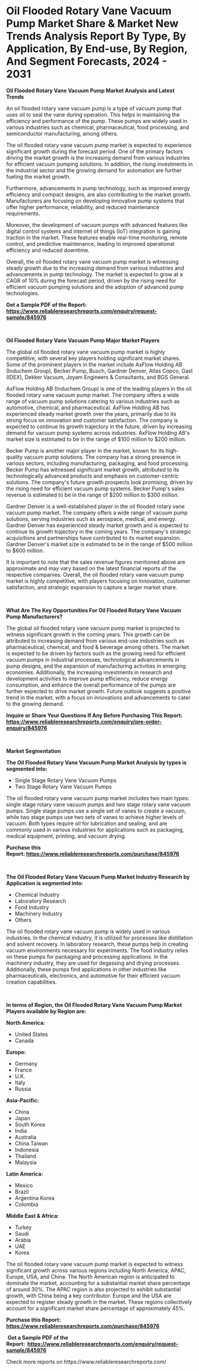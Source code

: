 <p><h1>Oil Flooded Rotary Vane Vacuum Pump Market Share & Market New Trends Analysis Report By Type, By Application, By End-use, By Region, And Segment Forecasts, 2024 - 2031</h1></p><p><strong>Oil Flooded Rotary Vane Vacuum Pump Market Analysis and Latest Trends</strong></p>
<p><p>An oil flooded rotary vane vacuum pump is a type of vacuum pump that uses oil to seal the vane during operation. This helps in maintaining the efficiency and performance of the pump. These pumps are widely used in various industries such as chemical, pharmaceutical, food processing, and semiconductor manufacturing, among others.</p><p>The oil flooded rotary vane vacuum pump market is expected to experience significant growth during the forecast period. One of the primary factors driving the market growth is the increasing demand from various industries for efficient vacuum pumping solutions. In addition, the rising investments in the industrial sector and the growing demand for automation are further fueling the market growth.</p><p>Furthermore, advancements in pump technology, such as improved energy efficiency and compact designs, are also contributing to the market growth. Manufacturers are focusing on developing innovative pump systems that offer higher performance, reliability, and reduced maintenance requirements.</p><p>Moreover, the development of vacuum pumps with advanced features like digital control systems and internet of things (IoT) integration is gaining traction in the market. These features enable real-time monitoring, remote control, and predictive maintenance, leading to improved operational efficiency and reduced downtime.</p><p>Overall, the oil flooded rotary vane vacuum pump market is witnessing steady growth due to the increasing demand from various industries and advancements in pump technology. The market is expected to grow at a CAGR of 10% during the forecast period, driven by the rising need for efficient vacuum pumping solutions and the adoption of advanced pump technologies.</p></p>
<p><strong>Get a Sample PDF of the Report:&nbsp; <a href="https://www.reliableresearchreports.com/enquiry/request-sample/845976">https://www.reliableresearchreports.com/enquiry/request-sample/845976</a></strong></p>
<p>&nbsp;</p>
<p><strong>Oil Flooded Rotary Vane Vacuum Pump Major Market Players</strong></p>
<p><p>The global oil flooded rotary vane vacuum pump market is highly competitive, with several key players holding significant market shares. Some of the prominent players in the market include AxFlow Holding AB (Induchem Group), Becker Pump, Busch, Gardner Denver, Atlas Copco, Gast (IDEX), Dekker Vacuum, Joyam Engineers & Consultants, and BGS General.</p><p>AxFlow Holding AB (Induchem Group) is one of the leading players in the oil flooded rotary vane vacuum pump market. The company offers a wide range of vacuum pump solutions catering to various industries such as automotive, chemical, and pharmaceutical. AxFlow Holding AB has experienced steady market growth over the years, primarily due to its strong focus on innovation and customer satisfaction. The company is expected to continue its growth trajectory in the future, driven by increasing demand for vacuum pump systems across industries. AxFlow Holding AB's market size is estimated to be in the range of $100 million to $200 million.</p><p>Becker Pump is another major player in the market, known for its high-quality vacuum pump solutions. The company has a strong presence in various sectors, including manufacturing, packaging, and food processing. Becker Pump has witnessed significant market growth, attributed to its technologically advanced products and emphasis on customer-centric solutions. The company's future growth prospects look promising, driven by the rising need for efficient vacuum pump systems. Becker Pump's sales revenue is estimated to be in the range of $200 million to $300 million.</p><p>Gardner Denver is a well-established player in the oil flooded rotary vane vacuum pump market. The company offers a wide range of vacuum pump solutions, serving industries such as aerospace, medical, and energy. Gardner Denver has experienced steady market growth and is expected to continue its growth trajectory in the coming years. The company's strategic acquisitions and partnerships have contributed to its market expansion. Gardner Denver's market size is estimated to be in the range of $500 million to $600 million.</p><p>It is important to note that the sales revenue figures mentioned above are approximate and may vary based on the latest financial reports of the respective companies. Overall, the oil flooded rotary vane vacuum pump market is highly competitive, with players focusing on innovation, customer satisfaction, and strategic expansion to capture a larger market share.</p></p>
<p>&nbsp;</p>
<p><strong>What Are The Key Opportunities For Oil Flooded Rotary Vane Vacuum Pump Manufacturers?</strong></p>
<p><p>The global oil flooded rotary vane vacuum pump market is projected to witness significant growth in the coming years. This growth can be attributed to increasing demand from various end-use industries such as pharmaceutical, chemical, and food & beverage among others. The market is expected to be driven by factors such as the growing need for efficient vacuum pumps in industrial processes, technological advancements in pump designs, and the expansion of manufacturing activities in emerging economies. Additionally, the increasing investments in research and development activities to improve pump efficiency, reduce energy consumption, and enhance the overall performance of the pumps are further expected to drive market growth. Future outlook suggests a positive trend in the market, with a focus on innovations and advancements to cater to the growing demand.</p></p>
<p><strong>Inquire or Share Your Questions If Any Before Purchasing This Report: <a href="https://www.reliableresearchreports.com/enquiry/pre-order-enquiry/845976">https://www.reliableresearchreports.com/enquiry/pre-order-enquiry/845976</a></strong></p>
<p>&nbsp;</p>
<p><strong>Market Segmentation</strong></p>
<p><strong>The Oil Flooded Rotary Vane Vacuum Pump Market Analysis by types is segmented into:</strong></p>
<p><ul><li>Single Stage Rotary Vane Vacuum Pumps</li><li>Two Stage Rotary Vane Vacuum Pumps</li></ul></p>
<p><p>The oil flooded rotary vane vacuum pump market includes two main types: single stage rotary vane vacuum pumps and two stage rotary vane vacuum pumps. Single stage pumps use a single set of vanes to create a vacuum, while two stage pumps use two sets of vanes to achieve higher levels of vacuum. Both types require oil for lubrication and sealing, and are commonly used in various industries for applications such as packaging, medical equipment, printing, and vacuum drying.</p></p>
<p><strong>Purchase this Report:&nbsp;<a href="https://www.reliableresearchreports.com/purchase/845976">https://www.reliableresearchreports.com/purchase/845976</a></strong></p>
<p>&nbsp;</p>
<p><strong>The Oil Flooded Rotary Vane Vacuum Pump Market Industry Research by Application is segmented into:</strong></p>
<p><ul><li>Chemical Industry</li><li>Laboratory Research</li><li>Food Industry</li><li>Machinery Industry</li><li>Others</li></ul></p>
<p><p>The oil flooded rotary vane vacuum pump is widely used in various industries. In the chemical industry, it is utilized for processes like distillation and solvent recovery. In laboratory research, these pumps help in creating vacuum environments necessary for experiments. The food industry relies on these pumps for packaging and processing applications. In the machinery industry, they are used for degassing and drying processes. Additionally, these pumps find applications in other industries like pharmaceuticals, electronics, and automotive for their efficient vacuum creation capabilities.</p></p>
<p>&nbsp;</p>
<p><strong>In terms of Region, the Oil Flooded Rotary Vane Vacuum Pump Market Players available by Region are:</strong></p>
<p>
    <p> <strong> North America: </strong>
        <ul>
            <li>United States</li>
            <li>Canada</li>
        </ul>
        </p> 
    <p> <strong> Europe: </strong>
        <ul>
            <li>Germany</li>
            <li>France</li>
            <li>U.K.</li>
            <li>Italy</li>
            <li>Russia</li>
        </ul>
        </p> 
    <p> <strong> Asia-Pacific: </strong>
        <ul>
            <li>China</li>
            <li>Japan</li>
            <li>South Korea</li>
            <li>India</li>
            <li>Australia</li>
            <li>China Taiwan</li>
            <li>Indonesia</li>
            <li>Thailand</li>
            <li>Malaysia</li>
        </ul>
        </p> 
    <p> <strong> Latin America: </strong>
        <ul>
            <li>Mexico</li>
            <li>Brazil</li>
            <li>Argentina Korea</li>
            <li>Colombia</li>
        </ul>
        </p> 
    <p> <strong> Middle East & Africa: </strong>
        <ul>
            <li>Turkey</li>
            <li>Saudi</li>
            <li>Arabia</li>
            <li>UAE</li>
            <li>Korea</li>
        </ul>
    </p>
    </p>
<p><p>The oil flooded rotary vane vacuum pump market is expected to witness significant growth across various regions including North America, APAC, Europe, USA, and China. The North American region is anticipated to dominate the market, accounting for a substantial market share percentage of around 30%. The APAC region is also projected to exhibit substantial growth, with China being a key contributor. Europe and the USA are expected to register steady growth in the market. These regions collectively account for a significant market share percentage of approximately 45%.</p></p>
<p><strong>Purchase this Report: <a href="https://www.reliableresearchreports.com/purchase/845976">https://www.reliableresearchreports.com/purchase/845976</a></strong></p>
<p>&nbsp;<strong>Get a Sample PDF of the Report:&nbsp;&nbsp;<a href="https://www.reliableresearchreports.com/enquiry/request-sample/845976">https://www.reliableresearchreports.com/enquiry/request-sample/845976</a></strong></p>
<p><strong></strong></p>
<p>Check more reports on https://www.reliableresearchreports.com/</p>